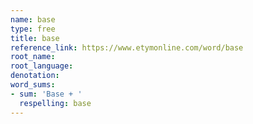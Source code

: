 ```yaml
---
name: base
type: free
title: base
reference_link: https://www.etymonline.com/word/base
root_name: 
root_language: 
denotation: 
word_sums:
- sum: 'Base + '
  respelling: base
---
```

